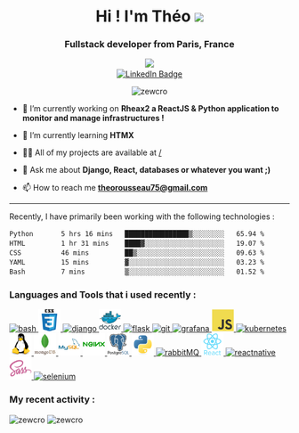 <h1 align="center">Hi ! I'm Théo <img src="https://media.giphy.com/media/hvRJCLFzcasrR4ia7z/giphy.gif" width="30px"/></h1>
<h3 align="center">Fullstack developer from Paris, France</h3>

<div id="header" align="center">
 <img src="https://custom-progress-bar.com/cdn/images/140/this-is-fine-meme-custom-progress-bar-m.png" />
<div id="badges">
  <a href="https://www.linkedin.com/in/th%C3%A9o-rousseau-a20b0916b/"><img src="https://img.shields.io/badge/LinkedIn-blue?style=for-the-badge&logo=linkedin&logoColor=white" alt="LinkedIn Badge"/></a>
  <p align="center"> <img src="https://komarev.com/ghpvc/?username=zewcro&label=Profile%20views&color=0e75b6&style=flat" alt="zewcro" /> </p>

</div>
</div>




- 🔭 I’m currently working on **Rheax2 a ReactJS & Python application to monitor and manage infrastructures !**

- 🌱 I’m currently learning **HTMX**

- 👨‍💻 All of my projects are available at [/](/)

- 💬 Ask me about **Django, React, databases or whatever you want ;)**

- 📫 How to reach me **theorousseau75@gmail.com**


-------


Recently, I have primarily been working with the following technologies : 

<!--START_SECTION:waka-->

```txt
Python       5 hrs 16 mins   ████████████████▒░░░░░░░░   65.94 %
HTML         1 hr 31 mins    ████▓░░░░░░░░░░░░░░░░░░░░   19.07 %
CSS          46 mins         ██▒░░░░░░░░░░░░░░░░░░░░░░   09.63 %
YAML         15 mins         ▓░░░░░░░░░░░░░░░░░░░░░░░░   03.23 %
Bash         7 mins          ▒░░░░░░░░░░░░░░░░░░░░░░░░   01.52 %
```

<!--END_SECTION:waka-->

<h3 align="left">Languages and Tools that i used recently :</h3>
<p align="left"> <a href="https://www.gnu.org/software/bash/" target="_blank" rel="noreferrer"> <img src="https://www.vectorlogo.zone/logos/gnu_bash/gnu_bash-icon.svg" alt="bash" width="40" height="40"/> </a> <a href="https://www.w3schools.com/css/" target="_blank" rel="noreferrer"> <img src="https://raw.githubusercontent.com/devicons/devicon/master/icons/css3/css3-original-wordmark.svg" alt="css3" width="40" height="40"/> </a> <a href="https://www.djangoproject.com/" target="_blank" rel="noreferrer"> <img src="https://cdn.worldvectorlogo.com/logos/django.svg" alt="django" width="40" height="40"/> </a> <a href="https://www.docker.com/" target="_blank" rel="noreferrer"> <img src="https://raw.githubusercontent.com/devicons/devicon/master/icons/docker/docker-original-wordmark.svg" alt="docker" width="40" height="40"/> </a> <a href="https://flask.palletsprojects.com/" target="_blank" rel="noreferrer"> <img src="https://www.vectorlogo.zone/logos/pocoo_flask/pocoo_flask-icon.svg" alt="flask" width="40" height="40"/> </a> <a href="https://git-scm.com/" target="_blank" rel="noreferrer"> <img src="https://www.vectorlogo.zone/logos/git-scm/git-scm-icon.svg" alt="git" width="40" height="40"/> </a> <a href="https://grafana.com" target="_blank" rel="noreferrer"> <img src="https://www.vectorlogo.zone/logos/grafana/grafana-icon.svg" alt="grafana" width="40" height="40"/> </a> <a href="https://developer.mozilla.org/en-US/docs/Web/JavaScript" target="_blank" rel="noreferrer"> <img src="https://raw.githubusercontent.com/devicons/devicon/master/icons/javascript/javascript-original.svg" alt="javascript" width="40" height="40"/> </a> <a href="https://kubernetes.io" target="_blank" rel="noreferrer"> <img src="https://www.vectorlogo.zone/logos/kubernetes/kubernetes-icon.svg" alt="kubernetes" width="40" height="40"/> </a> <a href="https://www.linux.org/" target="_blank" rel="noreferrer"> <img src="https://raw.githubusercontent.com/devicons/devicon/master/icons/linux/linux-original.svg" alt="linux" width="40" height="40"/> </a> <a href="https://www.mongodb.com/" target="_blank" rel="noreferrer"> <img src="https://raw.githubusercontent.com/devicons/devicon/master/icons/mongodb/mongodb-original-wordmark.svg" alt="mongodb" width="40" height="40"/> </a> <a href="https://www.mysql.com/" target="_blank" rel="noreferrer"> <img src="https://raw.githubusercontent.com/devicons/devicon/master/icons/mysql/mysql-original-wordmark.svg" alt="mysql" width="40" height="40"/> </a> <a href="https://www.nginx.com" target="_blank" rel="noreferrer"> <img src="https://raw.githubusercontent.com/devicons/devicon/master/icons/nginx/nginx-original.svg" alt="nginx" width="40" height="40"/> </a> <a href="https://www.postgresql.org" target="_blank" rel="noreferrer"> <img src="https://raw.githubusercontent.com/devicons/devicon/master/icons/postgresql/postgresql-original-wordmark.svg" alt="postgresql" width="40" height="40"/> </a> <a href="https://www.python.org" target="_blank" rel="noreferrer"> <img src="https://raw.githubusercontent.com/devicons/devicon/master/icons/python/python-original.svg" alt="python" width="40" height="40"/> </a> <a href="https://www.rabbitmq.com" target="_blank" rel="noreferrer"> <img src="https://www.vectorlogo.zone/logos/rabbitmq/rabbitmq-icon.svg" alt="rabbitMQ" width="40" height="40"/> </a> <a href="https://reactjs.org/" target="_blank" rel="noreferrer"> <img src="https://raw.githubusercontent.com/devicons/devicon/master/icons/react/react-original-wordmark.svg" alt="react" width="40" height="40"/> </a> <a href="https://reactnative.dev/" target="_blank" rel="noreferrer"> <img src="https://reactnative.dev/img/header_logo.svg" alt="reactnative" width="40" height="40"/> </a> <a href="https://sass-lang.com" target="_blank" rel="noreferrer"> <img src="https://raw.githubusercontent.com/devicons/devicon/master/icons/sass/sass-original.svg" alt="sass" width="40" height="40"/> </a> <a href="https://www.selenium.dev" target="_blank" rel="noreferrer"> <img src="https://raw.githubusercontent.com/detain/svg-logos/780f25886640cef088af994181646db2f6b1a3f8/svg/selenium-logo.svg" alt="selenium" width="40" height="40"/> </a></</p>

<h3 align="left">My recent activity : </h3>

<p>
    <img align="center" src="https://github-readme-stats.vercel.app/api?username=zewcro&show_icons=true&locale=en" alt="zewcro"  width="48%" />
    <img align="center" src="https://github-readme-streak-stats.herokuapp.com/?user=zewcro&" alt="zewcro" width="51%"/>
</p>
